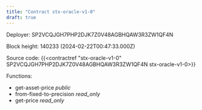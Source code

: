 ```yaml
---
title: "Contract stx-oracle-v1-0"
draft: true
---
```

Deployer: SP2VCQJGH7PHP2DJK7Z0V48AGBHQAW3R3ZW1QF4N


 



Block height: 140233 (2024-02-22T00:47:33.000Z)

Source code: {{<contractref "stx-oracle-v1-0" SP2VCQJGH7PHP2DJK7Z0V48AGBHQAW3R3ZW1QF4N stx-oracle-v1-0>}}

Functions:

* get-asset-price _public_
* from-fixed-to-precision _read_only_
* get-price _read_only_
